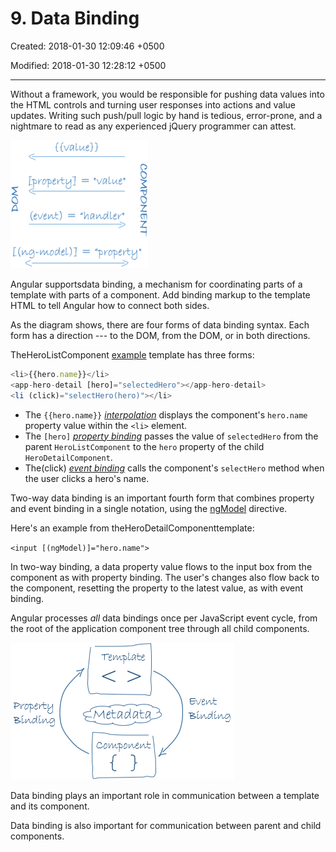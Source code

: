# 9. Data Binding

Created: 2018-01-30 12:09:46 +0500

Modified: 2018-01-30 12:28:12 +0500

---

Without a framework, you would be responsible for pushing data values into the HTML controls and turning user responses into actions and value updates. Writing such push/pull logic by hand is tedious, error-prone, and a nightmare to read as any experienced jQuery programmer can attest.

![Data Binding](media/AngularJS_9.-Data-Binding-image1.png)

Angular supportsdata binding, a mechanism for coordinating parts of a template with parts of a component. Add binding markup to the template HTML to tell Angular how to connect both sides.

As the diagram shows, there are four forms of data binding syntax. Each form has a direction --- to the DOM, from the DOM, or in both directions.

TheHeroListComponent [example](https://angular.io/guide/architecture#templates) template has three forms:

```js
<li>{{hero.name}}</li>
<app-hero-detail [hero]="selectedHero"></app-hero-detail>
<li (click)="selectHero(hero)"></li>
```

- The `{{hero.name}}` [*interpolation*](https://angular.io/guide/displaying-data#interpolation) displays the component's `hero.name` property value within the `<li>` element.
- The `[hero]` [*property binding*](https://angular.io/guide/template-syntax#property-binding) passes the value of `selectedHero` from the parent `HeroListComponent` to the `hero` property of the child `HeroDetailComponent`.
- The(click) [*event binding*](https://angular.io/guide/user-input#click) calls the component's `selectHero` method when the user clicks a hero's name.

Two-way data binding is an important fourth form that combines property and event binding in a single notation, using the [ngModel](https://angular.io/api/forms/NgModel) directive.

Here's an example from theHeroDetailComponenttemplate:

`<input [(ngModel)]="hero.name">`

In two-way binding, a data property value flows to the input box from the component as with property binding. The user's changes also flow back to the component, resetting the property to the latest value, as with event binding.

Angular processes *all* data bindings once per JavaScript event cycle, from the root of the application component tree through all child components.

![Data Binding](media/AngularJS_9.-Data-Binding-image2.png)

Data binding plays an important role in communication between a template and its component.

Data binding is also important for communication between parent and child components.
